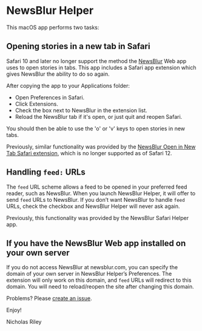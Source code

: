 NewsBlur Helper
===============

This macOS app performs two tasks:

Opening stories in a new tab in Safari
--------------------------------------

Safari 10 and later no longer support the method the [NewsBlur](https://www.newsblur.com/) Web app uses to open stories in tabs.  This app includes a Safari app extension which gives NewsBlur the ability to do so again.

After copying the app to your Applications folder:

* Open Preferences in Safari.
* Click Extensions.
* Check the box next to NewsBlur in the extension list.
* Reload the NewsBlur tab if it's open, or just quit and reopen Safari.

You should then be able to use the 'o' or 'v' keys to open stories in new tabs.

Previously, similar functionality was provided by the [NewsBlur Open in New Tab Safari extension](https://github.com/nriley/OpenInNewTab), which is no longer supported as of Safari 12.

Handling `feed:` URLs
---------------------
The `feed` URL scheme allows a feed to be opened in your preferred feed reader, such as NewsBlur.  When you launch NewsBlur Helper, it will offer to send `feed` URLs to NewsBlur.  If you don’t want NewsBlur to handle `feed` URLs, check the checkbox and NewsBlur Helper will never ask again. 

Previously, this functionality was provided by the NewsBlur Safari Helper app.

If you have the NewsBlur Web app installed on your own server
-------------------------------------------------------------
If you do not access NewsBlur at newsblur.com, you can specify the domain of your own server in NewsBlur Helper’s Preferences.  The extension will only work on this domain, and `feed` URLs will redirect to this domain.  You will need to reload/reopen the site after changing this domain.

Problems? Please [create an issue](https://github.com/nriley/NewsBlur-Helper/issues).

Enjoy!

Nicholas Riley
